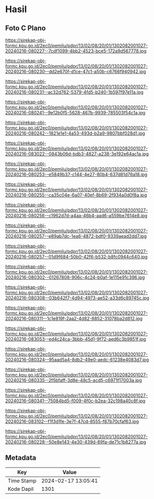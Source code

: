 # Hasil

## Foto C Plano

https://sirekap-obj-formc.kpu.go.id/2ec0/pemilu/pdpr/13/02/08/20/01/1302082001027-20240216-080227--7cdf1099-4bb2-4523-bce5-172a9d567778.jpg

https://sirekap-obj-formc.kpu.go.id/2ec0/pemilu/pdpr/13/02/08/20/01/1302082001027-20240216-080230--dd2e670f-d1ce-47c1-a50b-c6766f940942.jpg

https://sirekap-obj-formc.kpu.go.id/2ec0/pemilu/pdpr/13/02/08/20/01/1302082001027-20240216-080231--ac32d762-5379-4fd5-b240-1b597f97e11a.jpg

https://sirekap-obj-formc.kpu.go.id/2ec0/pemilu/pdpr/13/02/08/20/01/1302082001027-20240216-080241--9e12b0f5-5628-467b-9939-785503f54c1a.jpg

https://sirekap-obj-formc.kpu.go.id/2ec0/pemilu/pdpr/13/02/08/20/01/1302082001027-20240216-080242--1821e1e1-4a53-493d-b2a9-9807bbf028d1.jpg

https://sirekap-obj-formc.kpu.go.id/2ec0/pemilu/pdpr/13/02/08/20/01/1302082001027-20240216-083022--0843b06d-bdb3-4827-a238-3e192e64ac1a.jpg

https://sirekap-obj-formc.kpu.go.id/2ec0/pemilu/pdpr/13/02/08/20/01/1302082001027-20240216-080253--e5849b37-c144-4e27-80b4-637d81d76a18.jpg

https://sirekap-obj-formc.kpu.go.id/2ec0/pemilu/pdpr/13/02/08/20/01/1302082001027-20240216-080255--ca35c04e-6a07-40ef-8b69-2f934a0d0f8a.jpg

https://sirekap-obj-formc.kpu.go.id/2ec0/pemilu/pdpr/13/02/08/20/01/1302082001027-20240216-080256--c1962d7d-a4aa-46b4-aad6-a559be7614e8.jpg

https://sirekap-obj-formc.kpu.go.id/2ec0/pemilu/pdpr/13/02/08/20/01/1302082001027-20240216-080257--e89ab7dc-1ea6-4872-bdf0-9339aead2dd7.jpg

https://sirekap-obj-formc.kpu.go.id/2ec0/pemilu/pdpr/13/02/08/20/01/1302082001027-20240216-080257--01d9f684-50b0-42f6-b532-b8fc0944c640.jpg

https://sirekap-obj-formc.kpu.go.id/2ec0/pemilu/pdpr/13/02/08/20/01/1302082001027-20240216-080302--01267808-906c-4c24-b0af-1e115e91c396.jpg

https://sirekap-obj-formc.kpu.go.id/2ec0/pemilu/pdpr/13/02/08/20/01/1302082001027-20240216-080308--03b642f7-4d94-4973-ae52-a33d6c89745c.jpg

https://sirekap-obj-formc.kpu.go.id/2ec0/pemilu/pdpr/13/02/08/20/01/1302082001027-20240216-080311--1c1e819f-2aa2-4d82-8852-31078ba2d812.jpg

https://sirekap-obj-formc.kpu.go.id/2ec0/pemilu/pdpr/13/02/08/20/01/1302082001027-20240216-083053--ed4c24ca-3bbb-45d1-9f72-aed6c3b9851f.jpg

https://sirekap-obj-formc.kpu.go.id/2ec0/pemilu/pdpr/13/02/08/20/01/1302082001027-20240216-080324--95aad5a4-8db2-49e0-aedc-61238e4083d7.jpg

https://sirekap-obj-formc.kpu.go.id/2ec0/pemilu/pdpr/13/02/08/20/01/1302082001027-20240216-080335--2f5bfaff-3d8e-48c5-acd5-c6971f17003a.jpg

https://sirekap-obj-formc.kpu.go.id/2ec0/pemilu/pdpr/13/02/08/20/01/1302082001027-20240216-080341--75084bd5-f009-4f0c-b2ea-32c198a40c8f.jpg

https://sirekap-obj-formc.kpu.go.id/2ec0/pemilu/pdpr/13/02/08/20/01/1302082001027-20240216-083102--f1f3d1fe-3e7f-47cd-8555-f87b70cfaf63.jpg

https://sirekap-obj-formc.kpu.go.id/2ec0/pemilu/pdpr/13/02/08/20/01/1302082001027-20240216-080228--50e8e143-4e30-439d-89fa-de71c1b8277a.jpg


## Metadata

| Key        | Value               |
| ---------- | ------------------- |
| Time Stamp | 2024-02-17 13:05:41 |
| Kode Dapil | 1301                |



